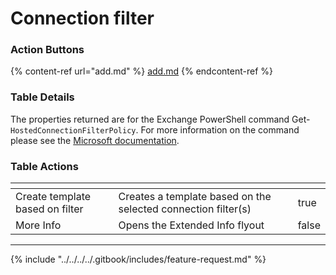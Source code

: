 # Connection filter

### Action Buttons

{% content-ref url="add.md" %}
[add.md](add.md)
{% endcontent-ref %}

### Table Details

The properties returned are for the Exchange PowerShell command Get-`HostedConnectionFilterPolicy`. For more information on the command please see the [Microsoft documentation](https://learn.microsoft.com/en-us/powershell/module/exchange/get-hostedconnectionfilterpolicy?view=exchange-ps).&#x20;

### Table Actions

<table><thead><tr><th></th><th></th><th data-type="checkbox"></th></tr></thead><tbody><tr><td>Create template based on filter</td><td>Creates a template based on the selected connection filter(s)</td><td>true</td></tr><tr><td>More Info</td><td>Opens the Extended Info flyout</td><td>false</td></tr></tbody></table>

***

{% include "../../../../.gitbook/includes/feature-request.md" %}
